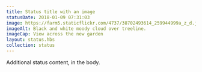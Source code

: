 ```yaml
---
title: Status title with an image
statusDate: 2018-01-09 07:31:03
image: https://farm5.staticflickr.com/4737/38702493614_259944999a_z_d.jpg
imageAlt: Black and white moody cloud over treeline.
imageCap: View across the new garden
layout: status.hbs
collection: status
---
```


Additional status content, in the body.
